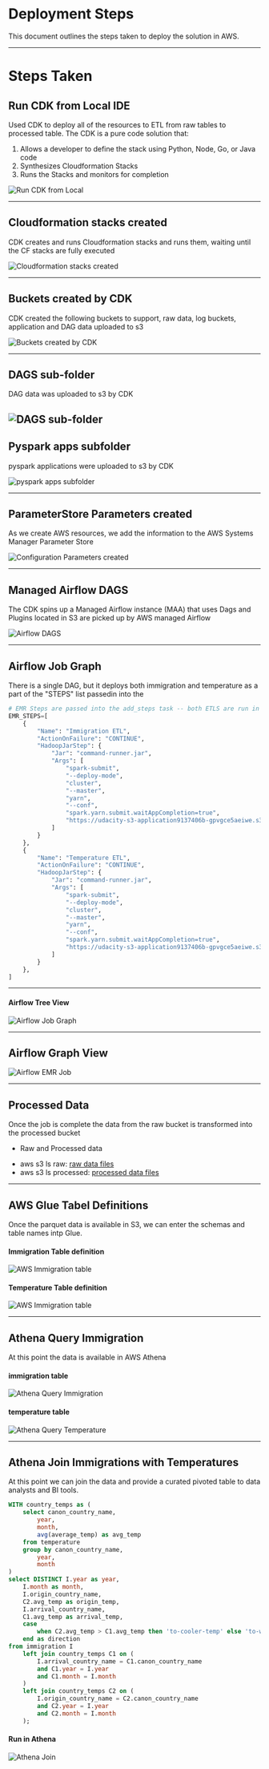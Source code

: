 # Deployment Steps

This document outlines the steps taken to deploy the solution in AWS.

---

# Steps Taken

## Run CDK from Local IDE
Used CDK to deploy all of the resources to ETL from raw tables to processed table.
The CDK is a pure code solution that:
1. Allows a developer to define the stack using Python, Node, Go, or Java code
2. Synthesizes Cloudformation Stacks
3. Runs the Stacks and monitors for completion

![Run CDK from Local](capstone-screenshots/00-cdk-run.png)

---

## Cloudformation stacks created
CDK creates and runs Cloudformation stacks and runs them, waiting until the CF stacks are fully executed

![Cloudformation stacks created](capstone-screenshots/03-cloudformation.png)

---

## Buckets created by CDK
CDK created the following buckets to support, raw data, log buckets, application and DAG data uploaded to s3

![Buckets created by CDK](capstone-screenshots/01-s3-cdk-buckets.png)

---

## DAGS sub-folder
DAG data was uploaded to s3 by CDK

![DAGS sub-folder](capstone-screenshots/02-dags-folder.png)
---

## Pyspark apps subfolder
pyspark applications were uploaded to s3 by CDK

![pyspark apps subfolder](capstone-screenshots/02-pyspark_application.png)

---

## ParameterStore Parameters created
As we create AWS resources, we add the information to the AWS Systems Manager Parameter Store


![Configuration Parameters created](capstone-screenshots/04-parameter-store.png)

---

## Managed Airflow DAGS
The CDK spins up a Managed Airflow instance (MAA) that uses Dags and Plugins located in S3 are picked up by AWS managed Airflow 

![Airflow DAGS](capstone-screenshots/05-airflow-dags2.png)

---

## Airflow Job Graph
There is a single DAG, but it deploys both immigration and temperature as a part of the "STEPS" list passedin into the 


```python
# EMR Steps are passed into the add_steps task -- both ETLS are run in parallel
EMR_STEPS=[
    {
        "Name": "Immigration ETL",
        "ActionOnFailure": "CONTINUE",
        "HadoopJarStep": {
            "Jar": "command-runner.jar",
            "Args": [
                "spark-submit",
                "--deploy-mode",
                "cluster",
                "--master",
                "yarn",
                "--conf",
                "spark.yarn.submit.waitAppCompletion=true",
                "https://udacity-s3-application9137406b-gpvgce5aeiwe.s3.amazonaws.com/pyspark_applications/ingest_immigration.py"
            ]
        }
    },
    {
        "Name": "Temperature ETL",
        "ActionOnFailure": "CONTINUE",
        "HadoopJarStep": {
            "Jar": "command-runner.jar",
            "Args": [
                "spark-submit",
                "--deploy-mode",
                "cluster",
                "--master",
                "yarn",
                "--conf",
                "spark.yarn.submit.waitAppCompletion=true",
                "https://udacity-s3-application9137406b-gpvgce5aeiwe.s3.amazonaws.com/pyspark_applications/ingest_temerature.py"
            ]
        }
    },
]

```

---

#### Airflow Tree View

![Airflow Job Graph](capstone-screenshots/06-airflow-job-graph.png)

---

## Airflow Graph View

![Airflow EMR Job](capstone-screenshots/07-airflow-emr-job.png)

---

## Processed Data
Once the job is complete the data from the raw bucket is transformed into the processed bucket
- Raw and Processed data 
* aws s3 ls raw:       [raw data files](raw.dump)
* aws s3 ls processed: [processed data files](processed.dump)

---

## AWS Glue Tabel Definitions
Once the parquet data is available in S3, we can enter the schemas and table names intp Glue.  

#### Immigration Table definition
![AWS Immigration table](capstone-screenshots/09-immigration-table.png)

#### Temperature Table definition
![AWS Immigration table](capstone-screenshots/09-temperatures_table.png)


---

## Athena Query Immigration
At this point the data is available in AWS Athena 

#### immigration table
![Athena Query Immigration](capstone-screenshots/10-athena-immigration.png)

#### temperature table
![Athena Query Temperature](capstone-screenshots/11-athena-temerature.png)

---

## Athena Join Immigrations with Temperatures
At this point we can join the data and provide a curated pivoted table to data analysts and BI tools.

```sql
WITH country_temps as (
	select canon_country_name,
		year,
		month,
		avg(average_temp) as avg_temp
	from temperature
	group by canon_country_name,
		year,
		month
)
select DISTINCT I.year as year,
	I.month as month,
	I.origin_country_name,
	C2.avg_temp as origin_temp,
	I.arrival_country_name,
	C1.avg_temp as arrival_temp,
	case
		when C2.avg_temp > C1.avg_temp then 'to-cooler-temp' else 'to-warmer-temp'
	end as direction
from immigration I
	left join country_temps C1 on (
		I.arrival_country_name = C1.canon_country_name
		and C1.year = I.year
		and C1.month = I.month
	)
	left join country_temps C2 on (
		I.origin_country_name = C2.canon_country_name
		and C2.year = I.year
		and C2.month = I.month
	);

```

#### Run in Athena
![Athena Join](capstone-screenshots/12-athena-curated-set.png)





